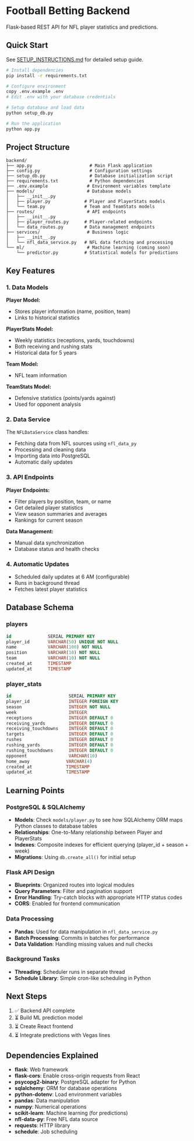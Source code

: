# Football Betting Backend

Flask-based REST API for NFL player statistics and predictions.

## Quick Start

See [SETUP_INSTRUCTIONS.md](SETUP_INSTRUCTIONS.md) for detailed setup guide.

```bash
# Install dependencies
pip install -r requirements.txt

# Configure environment
copy .env.example .env
# Edit .env with your database credentials

# Setup database and load data
python setup_db.py

# Run the application
python app.py
```

## Project Structure

```
backend/
├── app.py                      # Main Flask application
├── config.py                   # Configuration settings
├── setup_db.py                 # Database initialization script
├── requirements.txt            # Python dependencies
├── .env.example               # Environment variables template
├── models/                    # Database models
│   ├── __init__.py
│   ├── player.py             # Player and PlayerStats models
│   └── team.py               # Team and TeamStats models
├── routes/                    # API endpoints
│   ├── __init__.py
│   ├── player_routes.py      # Player-related endpoints
│   └── data_routes.py        # Data management endpoints
├── services/                  # Business logic
│   ├── __init__.py
│   └── nfl_data_service.py   # NFL data fetching and processing
└── ml/                        # Machine learning (coming soon)
    └── predictor.py          # Statistical models for predictions
```

## Key Features

### 1. Data Models

**Player Model:**
- Stores player information (name, position, team)
- Links to historical statistics

**PlayerStats Model:**
- Weekly statistics (receptions, yards, touchdowns)
- Both receiving and rushing stats
- Historical data for 5 years

**Team Model:**
- NFL team information

**TeamStats Model:**
- Defensive statistics (points/yards against)
- Used for opponent analysis

### 2. Data Service

The `NFLDataService` class handles:
- Fetching data from NFL sources using `nfl_data_py`
- Processing and cleaning data
- Importing data into PostgreSQL
- Automatic daily updates

### 3. API Endpoints

**Player Endpoints:**
- Filter players by position, team, or name
- Get detailed player statistics
- View season summaries and averages
- Rankings for current season

**Data Management:**
- Manual data synchronization
- Database status and health checks

### 4. Automatic Updates

- Scheduled daily updates at 6 AM (configurable)
- Runs in background thread
- Fetches latest player statistics

## Database Schema

### players
```sql
id              SERIAL PRIMARY KEY
player_id       VARCHAR(50) UNIQUE NOT NULL
name            VARCHAR(100) NOT NULL
position        VARCHAR(10) NOT NULL
team            VARCHAR(10) NOT NULL
created_at      TIMESTAMP
updated_at      TIMESTAMP
```

### player_stats
```sql
id                      SERIAL PRIMARY KEY
player_id               INTEGER FOREIGN KEY
season                  INTEGER NOT NULL
week                    INTEGER
receptions              INTEGER DEFAULT 0
receiving_yards         INTEGER DEFAULT 0
receiving_touchdowns    INTEGER DEFAULT 0
targets                 INTEGER DEFAULT 0
rushes                  INTEGER DEFAULT 0
rushing_yards           INTEGER DEFAULT 0
rushing_touchdowns      INTEGER DEFAULT 0
opponent                VARCHAR(10)
home_away              VARCHAR(4)
created_at             TIMESTAMP
updated_at             TIMESTAMP
```

## Learning Points

### PostgreSQL & SQLAlchemy
- **Models**: Check `models/player.py` to see how SQLAlchemy ORM maps Python classes to database tables
- **Relationships**: One-to-Many relationship between Player and PlayerStats
- **Indexes**: Composite indexes for efficient querying (player_id + season + week)
- **Migrations**: Using `db.create_all()` for initial setup

### Flask API Design
- **Blueprints**: Organized routes into logical modules
- **Query Parameters**: Filter and pagination support
- **Error Handling**: Try-catch blocks with appropriate HTTP status codes
- **CORS**: Enabled for frontend communication

### Data Processing
- **Pandas**: Used for data manipulation in `nfl_data_service.py`
- **Batch Processing**: Commits in batches for performance
- **Data Validation**: Handling missing values and null checks

### Background Tasks
- **Threading**: Scheduler runs in separate thread
- **Schedule Library**: Simple cron-like scheduling in Python

## Next Steps

1. ✅ Backend API complete
2. ⏳ Build ML prediction model
3. ⏳ Create React frontend
4. ⏳ Integrate predictions with Vegas lines

## Dependencies Explained

- **flask**: Web framework
- **flask-cors**: Enable cross-origin requests from React
- **psycopg2-binary**: PostgreSQL adapter for Python
- **sqlalchemy**: ORM for database operations
- **python-dotenv**: Load environment variables
- **pandas**: Data manipulation
- **numpy**: Numerical operations
- **scikit-learn**: Machine learning (for predictions)
- **nfl-data-py**: Free NFL data source
- **requests**: HTTP library
- **schedule**: Job scheduling

